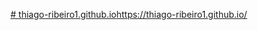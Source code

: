 [# thiago-ribeiro1.github.io](https://thiago-ribeiro1.github.io/)https://thiago-ribeiro1.github.io/

